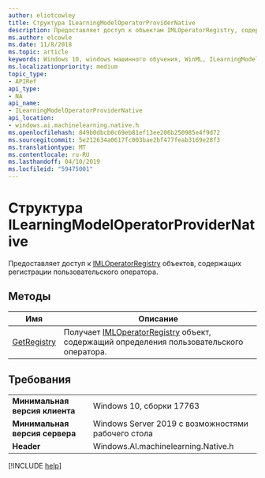 ```yaml
---
author: eliotcowley
title: Структура ILearningModelOperatorProviderNative
description: Предоставляет доступ к объектам IMLOperatorRegistry, содержащий регистрации пользовательского оператора.
ms.author: elcowle
ms.date: 11/8/2018
ms.topic: article
keywords: Windows 10, windows машинного обучения, WinML, ILearningModelOperatorProviderNative
ms.localizationpriority: medium
topic_type:
- APIRef
api_type:
- NA
api_name:
- ILearningModelOperatorProviderNative
api_location:
- windows.ai.machinelearning.native.h
ms.openlocfilehash: 849b0dbcb0c69eb81ef13ee206b250985e4f9d72
ms.sourcegitcommit: 5e212634a0617fc003bae2bf477feab3169e28f3
ms.translationtype: MT
ms.contentlocale: ru-RU
ms.lasthandoff: 04/10/2019
ms.locfileid: "59475001"
---
```

# <a name="ilearningmodeloperatorprovidernative-struct"></a>Структура ILearningModelOperatorProviderNative

Предоставляет доступ к [IMLOperatorRegistry](../custom-operators/IMLOperatorRegistry.md) объектов, содержащих регистрации пользовательского оператора.

## <a name="methods"></a>Методы

| Имя | Описание |
|------|-------------|
| [GetRegistry](ILearningModelOperatorProviderNative_GetRegistry.md) | Получает [IMLOperatorRegistry](../custom-operators/IMLOperatorRegistry.md) объект, содержащий определения пользовательского оператора. |

## <a name="requirements"></a>Требования

| | |
|-|-|
| **Минимальная версия клиента** | Windows 10, сборки 17763 |
| **Минимальная версия сервера** | Windows Server 2019 с возможностями рабочего стола |
| **Header** | Windows.AI.machinelearning.Native.h |

[!INCLUDE [help](../includes/get-help.md)]
